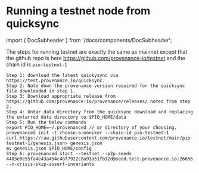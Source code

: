 # Running a testnet node from quicksync

import { DocSubheader } from '/docs/components/DocSubheader';

<DocSubheader text="Running a testnet node for pio-testnet-1 from a quicksync file." />

The steps for running testnet are exactly the same as mainnet except that the github repo is here https://github.com/provenance-io/testnet and the chain id is `pio-testnet-1`

````markup
Step 1: download the latest quickysync via https://test.provenance.io/quicksync.
Step 2: Note down the provenance version required for the quicksync file downloaded in step 1.
Step 3: Download appropriate release from https://github.com/provenance-io/provenance/releases/ noted from step 2.
Step 4: Untar data directory from the quicksync download and replacing the untarred data directory to $PIO_HOME/data
Step 5: Run the below commands
export PIO_HOME=~/.provenanced // or directory of your choosing.
provenanced init -t choose-a-moniker --chain-id pio-testnet-1
curl https://raw.githubusercontent.com/provenance-io/testnet/main/pio-testnet-1/genesis.json> genesis.json
mv genesis.json $PIO_HOME/config
Step 6: provenanced start --testnet --p2p.seeds 4403e0e55fa4e43a454c4bf7922c8a93a51fb12d@seed.test.provenance.io:26656 --x-crisis-skip-assert-invariants
````
